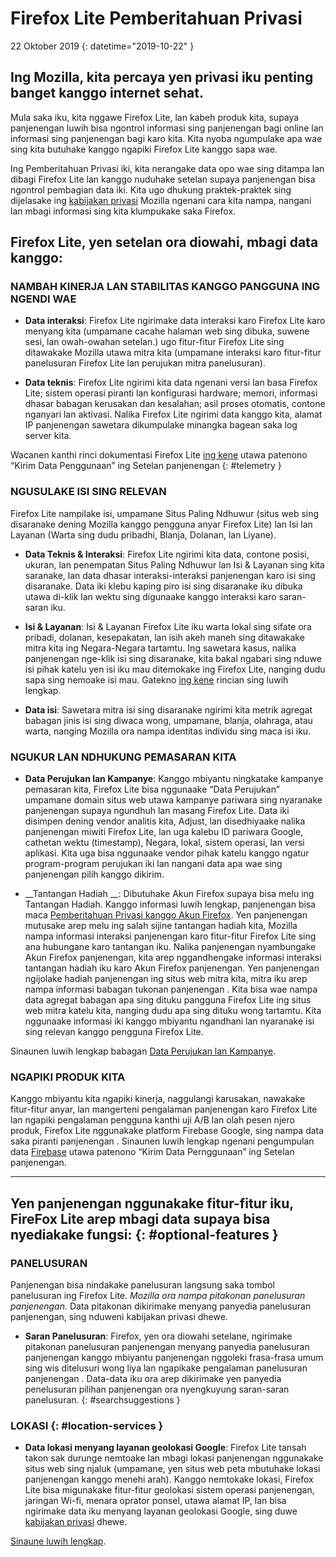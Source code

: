 # <span class="privacy-header-firefox-lite">Firefox Lite</span> <span class="privacy-header-policy">Pemberitahuan Privasi</span>

22 Oktober 2019
{: datetime="2019-10-22" }

## Ing Mozilla, kita percaya yen privasi iku penting banget kanggo internet sehat.

Mula saka iku, kita nggawe Firefox Lite, lan kabeh produk kita, supaya panjenengan luwih bisa ngontrol informasi sing panjenengan bagi online lan informasi sing panjenengan bagi karo kita. Kita nyoba ngumpulake apa wae sing kita butuhake kanggo ngapiki Firefox Lite kanggo sapa wae.

Ing Pemberitahuan Privasi iki, kita nerangake data opo wae sing ditampa lan dibagi Firefox Lite lan kanggo nuduhake  setelan supaya panjenengan bisa ngontrol pembagian data iki. Kita ugo dhukung praktek-praktek sing dijelasake ing [kabijakan privasi](https://www.mozilla.org/privacy/) Mozilla ngenani cara kita nampa, nangani lan mbagi informasi sing kita klumpukake saka Firefox.

## Firefox Lite, yen setelan ora diowahi, mbagi data kanggo:

### NAMBAH KINERJA LAN STABILITAS KANGGO PANGGUNA ING NGENDI WAE

* __Data interaksi__: Firefox Lite ngirimake data interaksi karo Firefox Lite karo menyang kita (umpamane cacahe halaman web sing dibuka, suwene sesi, lan owah-owahan setelan.) ugo fitur-fitur Firefox Lite sing ditawakake Mozilla utawa mitra kita (umpamane interaksi karo fitur-fitur panelusuran Firefox Lite lan perujukan mitra panelusuran).

* __Data teknis__: Firefox Lite ngirimi kita data ngenani versi lan basa Firefox Lite; sistem operasi piranti lan konfigurasi hardware; memori, informasi dhasar babagan kerusakan dan kesalahan; asil proses otomatis, contone nganyari lan aktivasi. Nalika Firefox Lite ngirimi data kanggo kita, alamat IP panjenengan sawetara dikumpulake minangka bagean saka log server kita.

Wacanen kanthi rinci dokumentasi Firefox Lite [ing kene](https://support.mozilla.org/kb/send-usage-data-firefox-mobile-devices) utawa patenono “Kirim Data Penggunaan” ing Setelan panjenengan
{: #telemetry }

### NGUSULAKE ISI SING RELEVAN

Firefox Lite nampilake isi, umpamane Situs Paling Ndhuwur (situs web sing disaranake dening Mozilla kanggo pengguna anyar Firefox Lite) lan Isi lan Layanan (Warta sing dudu pribadhi, Blanja, Dolanan, lan Liyane).

* __Data Teknis & Interaksi__: Firefox Lite ngirimi kita data, contone posisi, ukuran, lan penempatan Situs Paling Ndhuwur lan Isi & Layanan sing kita saranake, lan data dhasar interaksi-interaksi panjenengan karo isi sing disaranake. Data iki klebu kaping piro isi sing disaranake iku dibuka utawa di-klik lan wektu sing digunaake kanggo interaksi karo saran-saran iku. 

* __Isi & Layanan__: Isi & Layanan Firefox Lite iku warta lokal sing sifate ora pribadi, dolanan, kesepakatan, lan isih akeh maneh sing ditawakake mitra kita ing Negara-Negara tartamtu. Ing sawetara kasus, nalika panjenengan nge-klik isi sing disaranake, kita bakal ngabari sing nduwe isi pihak katelu yen isi iku mau ditemokake ing Firefox Lite, nanging dudu sapa sing nemoake isi mau. Gatekno [ing kene](https://support.mozilla.org/kb/life-feed-firefox-lite) rincian sing luwih lengkap.

* __Data isi__: Sawetara mitra isi sing disaranake ngirimi kita metrik agregat babagan jinis isi sing diwaca wong, umpamane, blanja, olahraga, atau warta, nanging Mozilla ora nampa identitas individu sing maca isi iku.

### NGUKUR LAN NDHUKUNG PEMASARAN KITA

* __Data Perujukan lan Kampanye__: Kanggo mbiyantu ningkatake kampanye pemasaran kita, Firefox Lite bisa nggunaake “Data Perujukan” umpamane domain situs web utawa kampanye pariwara sing nyaranake panjenengan supaya ngundhuh lan masang Firefox Lite. Data iki disimpen dening vendor analitis kita, Adjust, lan disedhiyaake nalika panjenengan miwiti Firefox Lite, lan uga kalebu ID pariwara Google, cathetan wektu (timestamp), Negara, lokal, sistem operasi, lan versi aplikasi. Kita uga bisa nggunaake vendor pihak katelu kanggo ngatur program-program perujukan iki lan nangani data apa wae sing panjenengan pilih kanggo dikirim.

* __Tantangan Hadiah __: Dibutuhake Akun Firefox supaya bisa melu ing Tantangan Hadiah. Kanggo informasi luwih lengkap, panjenengan bisa maca [Pemberitahuan Privasi kanggo Akun Firefox](https://www.mozilla.org/en-US/privacy/firefox/#accounts). Yen panjenengan mutusake arep melu ing salah sijine tantangan hadiah kita, Mozilla nampa informasi interaksi panjenengan karo fitur-fitur Firefox Lite sing ana hubungane karo tantangan iku. Nalika panjenengan nyambungake Akun Firefox panjenengan, kita arep nggandhengake informasi interaksi tantangan hadiah iku karo Akun Firefox panjenengan. Yen panjenengan ngijolake hadiah panjenengan ing situs web mitra kita, mitra iku arep nampa informasi babagan tukonan panjenengan . Kita bisa wae nampa data agregat babagan apa sing dituku pangguna Firefox Lite ing situs web mitra katelu kita, nanging dudu apa sing dituku wong tartamtu. Kita nggunaake informasi iki kanggo mbiyantu ngandhani lan nyaranake isi sing relevan kanggo pengguna Firefox Lite. 

Sinaunen luwih lengkap babagan [Data Perujukan lan Kampanye](https://github.com/mozilla-tw/Rocket/wiki/Telemetry#install-campaign-tracking). 

### NGAPIKI PRODUK KITA

Kanggo mbiyantu kita ngapiki kinerja, naggulangi karusakan, nawakake fitur-fitur anyar, lan mangerteni pengalaman panjenengan karo Firefox Lite lan ngapiki pengalaman pengguna kanthi uji A/B lan olah pesen njero produk, Firefox Lite nggunakake platform Firebase Google, sing nampa data saka piranti panjenengan . Sinaunen luwih lengkap ngenani pengumpulan data [Firebase](https://support.google.com/firebase/answer/6318039?hl=en) utawa patenono “Kirim Data Pernggunaan” ing Setelan panjenengan.

---

## Yen panjenengan nggunakake fitur-fitur iku, FireFox Lite arep mbagi data supaya bisa nyediakake fungsi:  {: #optional-features }

### PANELUSURAN

Panjenengan bisa nindakake panelusuran langsung saka tombol panelusuran ing Firefox Lite. _Mozilla ora nampa pitakonan panelusuran panjenengan._ Data pitakonan dikirimake menyang panyedia panelusuran panjenengan, sing nduweni kabijakan privasi dhewe.

* __Saran Panelusuran__: Firefox, yen ora diowahi setelane, ngirimake pitakonan panelusuran panjenengan menyang panyedia panelusuran panjenengan kanggo mbiyantu panjenengan nggoleki frasa-frasa umum sing wis ditelusuri wong liya lan ngapikake pengalaman panelusuran panjenengan . Data-data iku ora arep dikirimake yen panyedia penelusuran pilihan panjenengan ora nyengkuyung saran-saran panelusuran.
{: #searchsuggestions }
    
### LOKASI {: #location-services }

* __Data lokasi menyang layanan geolokasi Google__: Firefox Lite tansah takon sak durunge nemtoake lan mbagi lokasi panjenengan nggunakake situs web sing njaluk (umpamane, yen situs web peta mbutuhake lokasi panjenengan kanggo menehi arah). Kanggo nemtokake lokasi, Firefox Lite bisa migunakake fitur-fitur geolokasi sistem operasi panjenengan, jaringan Wi-fi, menara oprator ponsel, utawa alamat IP, lan bisa ngirimake data iku menyang layanan geolokasi Google, sing duwe [kabijakan privasi](https://www.google.com/privacy/lsf.html) dhewe.

[Sinaune luwih lengkap](https://www.mozilla.org/firefox/geolocation/).
